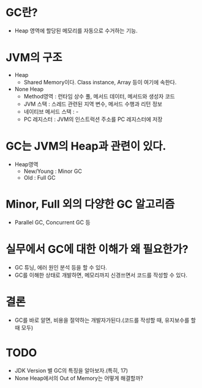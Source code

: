 # GC란?
  * Heap 영역에 할당된 메모리를 자동으로 수거하는 기능.
# JVM의 구조
  * Heap
    * Shared Memory이다. Class instance, Array 등이 여기에 속한다.
  * None Heap
    * Method영역 : 런타임 상수 풀, 메서드 데이터, 메서드와 생성자 코드
    * JVM 스택 : 스레드 관련된 지역 변수, 메서드 수행과 리턴 정보
    * 네이티브 메서드 스택 : -
    * PC 레지스터 : JVM의 인스트럭션 주소를 PC 레지스터에 저장
# GC는 JVM의 Heap과 관련이 있다.
  * Heap영역
    * New/Young : Minor GC
    * Old : Full GC
# Minor, Full 외의 다양한 GC 알고리즘
  * Parallel GC, Concurrent GC 등
# 실무에서 GC에 대한 이해가 왜 필요한가?
  * GC 튜닝, 에러 원인 분석 등을 할 수 있다.
  * GC를 이해한 상태로 개발하면, 메모리까지 신경쓰면서 코드를 작성할 수 있다.
# 결론
  * GC를 바로 알면, 비용을 절약하는 개발자가된다.(코드를 작성할 때, 유지보수를 할 때 모두)
# TODO
  * JDK Version 별 GC의 특징을 알아보자.(특히, 17)
  * None Heap에서의 Out of Memory는 어떻게 해결할까?